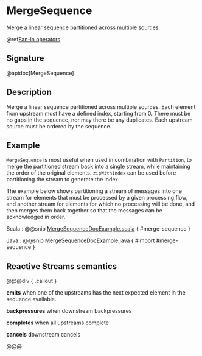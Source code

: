 # MergeSequence

Merge a linear sequence partitioned across multiple sources.

@ref[Fan-in operators](index.md#fan-in-operators)

## Signature

@apidoc[MergeSequence]

## Description

Merge a linear sequence partitioned across multiple sources. Each element from upstream must have a defined index,
starting from 0. There must be no gaps in the sequence, nor may there be any duplicates. Each upstream source must be
ordered by the sequence.

## Example

`MergeSequence` is most useful when used in combination with `Partition`, to merge the partitioned stream back into
a single stream, while maintaining the order of the original elements. `zipWithIndex` can be used before partitioning
the stream to generate the index.

The example below shows partitioning a stream of messages into one stream for elements that must be processed by a
given processing flow, and another stream for elements for which no processing will be done, and then merges them
back together so that the messages can be acknowledged in order.

Scala
:   @@snip [MergeSequenceDocExample.scala](/gemini-docs/src/test/scala/docs/stream/operators/MergeSequenceDocExample.scala) { #merge-sequence }

Java
:   @@snip [MergeSequenceDocExample.java](/gemini-docs/src/test/java/jdocs/stream/operators/MergeSequenceDocExample.java) { #import #merge-sequence }

## Reactive Streams semantics

@@@div { .callout }

**emits** when one of the upstreams has the next expected element in the sequence available.

**backpressures** when downstream backpressures

**completes** when all upstreams complete

**cancels** downstream cancels

@@@

